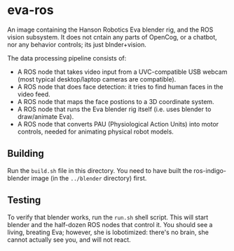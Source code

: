 eva-ros
=======

An image containing the Hanson Robotics Eva blender rig, and the ROS
vision subsystem.  It does not cntain any parts of OpenCog, or a
chatbot, nor any behavior controls; its just blnder+vision.

The data processing pipeline consists of:
* A ROS node that takes video input from a UVC-compatible USB webcam
  (most typical desktop/laptop cameras are compatible).
* A ROS node that does face detection: it tries to find human faces in
  the video feed.
* A ROS node that maps the face postions to a 3D coordinate system.
* A ROS node that runs the Eva blender rig itself (i.e. uses blender
  to draw/animate Eva).
* A ROS node that converts PAU (Physiological Action Units) into motor
  controls, needed for animating physical robot models.

## Building

Run the `build.sh` file in this directory.  You need to have built
the ros-indigo-blender image (in the `../blender` directory) first.

## Testing
To verify that blender works, run the `run.sh` shell script.
This will start blender and the half-dozen ROS nodes that control it.
You should see a living, breating Eva; however, she is lobotimized:
there's no brain, she cannot actually see you, and will not react.
